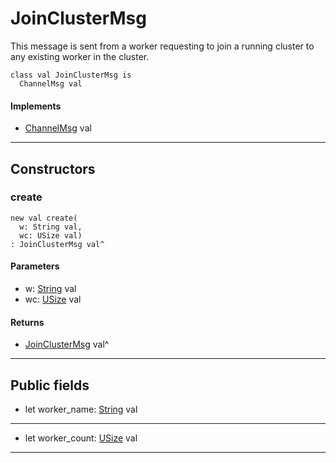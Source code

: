# JoinClusterMsg

This message is sent from a worker requesting to join a running cluster to
any existing worker in the cluster.


```pony
class val JoinClusterMsg is
  ChannelMsg val
```

#### Implements

* [ChannelMsg](wallaroo-core-messages-ChannelMsg) val

---

## Constructors

### create

```pony
new val create(
  w: String val,
  wc: USize val)
: JoinClusterMsg val^
```
#### Parameters

*   w: [String](builtin-String) val
*   wc: [USize](builtin-USize) val

#### Returns

* [JoinClusterMsg](wallaroo-core-messages-JoinClusterMsg) val^

---

## Public fields

* let worker_name: [String](builtin-String) val

---

* let worker_count: [USize](builtin-USize) val

---

